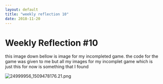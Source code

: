 ```yaml
---
layout: default
title: "weekly reflection 10"
date: 2018-11-20
---
```

<h1> Weekly Reflection #10</h1>
<p> this image down bellow is image for my incompleted game. the code for the game was given to me but all my images for my incomplet game which is just this for now is something that I found</p> 

![24999956_1509478176.21.png](/image/24999956_1509478176.21.png)
